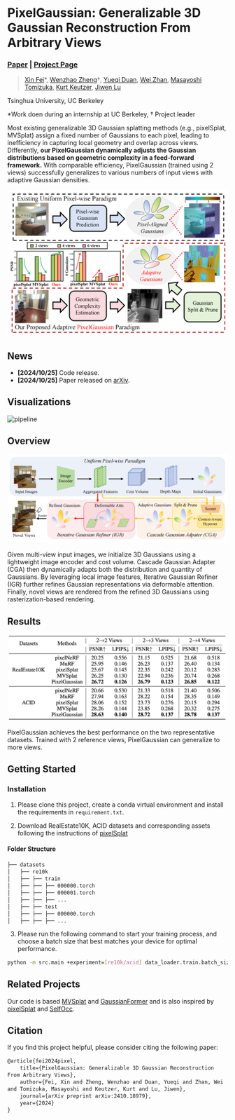 # PixelGaussian: Generalizable 3D Gaussian Reconstruction From Arbitrary Views

### [Paper](https://arxiv.org/abs/2410.18979) | [Project Page](https://wzzheng.net/PixelGaussian)

> [Xin Fei](https://scholar.google.com/citations?hl=zh-CN&user=r9rsD_0AAAAJ)*, [Wenzhao Zheng](https://wzzheng.net/)$\dagger$, [Yueqi Duan](https://duanyueqi.github.io/), [Wei Zhan](https://zhanwei.site/), [Masayoshi Tomizuka](https://me.berkeley.edu/people/masayoshi-tomizuka/), [Kurt Keutzer](https://people.eecs.berkeley.edu/~keutzer/), [Jiwen Lu](http://ivg.au.tsinghua.edu.cn/Jiwen_Lu/)

Tsinghua University, UC Berkeley

\*Work doen during an internship at UC Berkeley, $\dagger$ Project leader

Most existing generalizable 3D Gaussian splatting methods (e.g., pixelSplat, MVSplat) assign a fixed number of Gaussians to each pixel, leading to inefficiency in capturing local geometry and overlap across views.  Differently, **our PixelGaussian dynamically adjusts the Gaussian distributions based on geometric complexity in a feed-forward framework.**  With comparable efficiency, PixelGaussian (trained using 2 views) successfully generalizes to various numbers of input views with adaptive Gaussian densities.

![teaser](./figs/teaser.png)

## News
- **[2024/10/25]** Code release.
- **[2024/10/25]** Paper released on [arXiv](https://arxiv.org/abs/2410.18979).

## Visualizations
![pipeline](./figs/visualizations.png)

## Overview

![pipeline](./figs/pipeline.png)

Given multi-view input images, we initialize 3D Gaussians using a lightweight image encoder and cost volume. Cascade Gaussian Adapter (CGA) then dynamically adapts both the distribution and quantity of Gaussians. By leveraging local image features, Iterative Gaussian Refiner (IGR) further refines Gaussian representations via deformable attention. Finally, novel views are rendered from the refined 3D Gaussians using rasterization-based rendering.

## Results

![pipeline](./figs/results.png)

PixelGaussian achieves the best performance on the two representative datasets. Trained with 2 reference views, PixelGaussian can generalize to more views.

## Getting Started

### Installation

1. Please clone this project, create a conda virtual environment and install the requirements in `requirement.txt`.

2. Download RealEstate10K, ACID datasets and corresponding assets following the instructions of [pixelSplat](https://github.com/dcharatan/pixelsplat/tree/main)

#### Folder Structure
```
├── datasets
│   ├── re10k
│   ├── ├── train
│   ├── ├── ├── 000000.torch
│   ├── ├── ├── 000001.torch
│   ├── ├── ├── ...
│   ├── ├── test
│   ├── ├── ├── 000000.torch
│   ├── ├── ├── ...
```

3. Please run the following command to start your training process, and choose a batch size that best matches your device for optimal performance.
```bash
python -m src.main +experiment=[re10k/acid] data_loader.train.batch_size=[batch_size]
```

## Related Projects

Our code is based [MVSplat](https://github.com/donydchen/mvsplat) and [GaussianFormer](https://github.com/huang-yh/GaussianFormer) and is also inspired by [pixelSplat](https://github.com/dcharatan/pixelsplat) and  [SelfOcc](https://github.com/huang-yh/SelfOcc).

## Citation

If you find this project helpful, please consider citing the following paper:
```
@article{fei2024pixel,
    title={PixelGaussian: Generalizable 3D Gaussian Reconstruction From Arbitrary Views},
    author={Fei, Xin and Zheng, Wenzhao and Duan, Yueqi and Zhan, Wei and Tomizuka, Masayoshi and Keutzer, Kurt and Lu, Jiwen},
    journal={arXiv preprint arXiv:2410.18979},
    year={2024}
}
```
